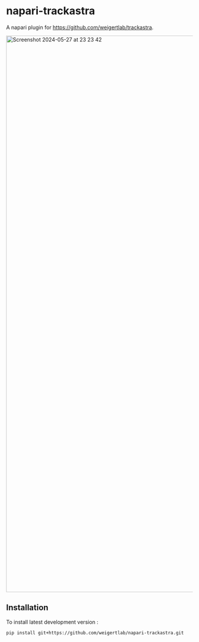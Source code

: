 # napari-trackastra

A napari plugin for https://github.com/weigertlab/trackastra. 

<img width="1502" alt="Screenshot 2024-05-27 at 23 23 42" src="https://github.com/weigertlab/napari-trackastra/assets/11042162/c91b76c2-2b43-40f8-967f-62392114344a">


## Installation

To install latest development version :

    pip install git+https://github.com/weigertlab/napari-trackastra.git



[napari]: https://github.com/napari/napari
[tox]: https://tox.readthedocs.io/en/latest/
[pip]: https://pypi.org/project/pip/
[PyPI]: https://pypi.org/
